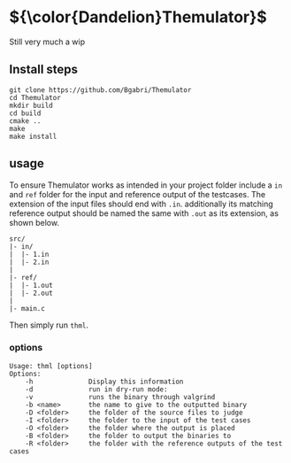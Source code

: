 # ${\color{Dandelion}Themulator}$

Still very much a wip


## Install steps
```
git clone https://github.com/Bgabri/Themulator
cd Themulator
mkdir build
cd build
cmake ..
make
make install
```


## usage

To ensure Themulator works as intended in your project folder include a `in` and `ref` folder for the input and reference output of the testcases. The extension of the input files should end with `.in`. additionally its matching reference output should be named the same with `.out` as its extension, as shown below.
```
src/
|- in/
|  |- 1.in
|  |- 2.in
|
|- ref/
|  |- 1.out
|  |- 2.out
|
|- main.c

```

Then simply run `thml`.

### options
```
Usage: thml [options]
Options:
    -h              Display this information
    -d              run in dry-run mode: 
    -v              runs the binary through valgrind
    -b <name>       the name to give to the outputted binary
    -D <folder>     the folder of the source files to judge
    -I <folder>     the folder to the input of the test cases
    -O <folder>     the folder where the output is placed
    -B <folder>     the folder to output the binaries to
    -R <folder>     the folder with the reference outputs of the test cases
```

